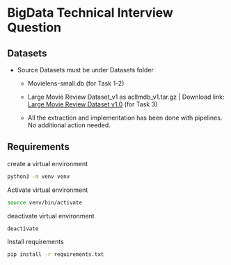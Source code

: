 # BigData Technical Interview Question

## Datasets

- Source Datasets must be under Datasets folder

  - Movielens-small.db (for Task 1-2)
  - Large Movie Review Dataset_v1 as aclImdb_v1.tar.gz | Download link: [Large Movie Review Dataset v1.0](http://ai.stanford.edu/~amaas/data/sentiment/aclImdb_v1.tar.gz) (for Task 3)

  - All the extraction and implementation has been done with pipelines. No additional action needed.

## Requirements

create a virtual environment

```bash
python3 -m venv venv
```

Activate virtual environment

```bash
source venv/bin/activate
```

deactivate virtual environment

```bash
deactivate
```

Install requirements

```bash
pip install -r requirements.txt
```
